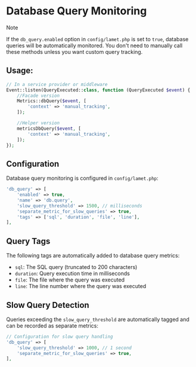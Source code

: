 # Database Query Monitoring

> [!NOTE]
> If the `db_query.enabled` option in `config/lamet.php` is set to `true`, database queries will be automatically monitored. You don't need to manually call these methods unless you want custom query tracking.

## Usage:
```php
// In a service provider or middleware
Event::listen(QueryExecuted::class, function (QueryExecuted $event) {
    //Facade version
    Metrics::dbQuery($event, [
        'context' => 'manual_tracking',
    ]);

    //Helper version
    metricsDbQuery($event, [
        'context' => 'manual_tracking',
    ]);
});
```

## Configuration

Database query monitoring is configured in `config/lamet.php`:

```php
'db_query' => [
    'enabled' => true,
    'name' => 'db.query',
    'slow_query_threshold' => 1500, // milliseconds
    'separate_metric_for_slow_queries' => true,
    'tags' => ['sql', 'duration', 'file', 'line'],
],
```

## Query Tags

The following tags are automatically added to database query metrics:

- `sql`: The SQL query (truncated to 200 characters)
- `duration`: Query execution time in milliseconds
- `file`: The file where the query was executed
- `line`: The line number where the query was executed

## Slow Query Detection

Queries exceeding the `slow_query_threshold` are automatically tagged and can be recorded as separate metrics:

```php
// Configuration for slow query handling
'db_query' => [
    'slow_query_threshold' => 1000, // 1 second
    'separate_metric_for_slow_queries' => true,
],
```
